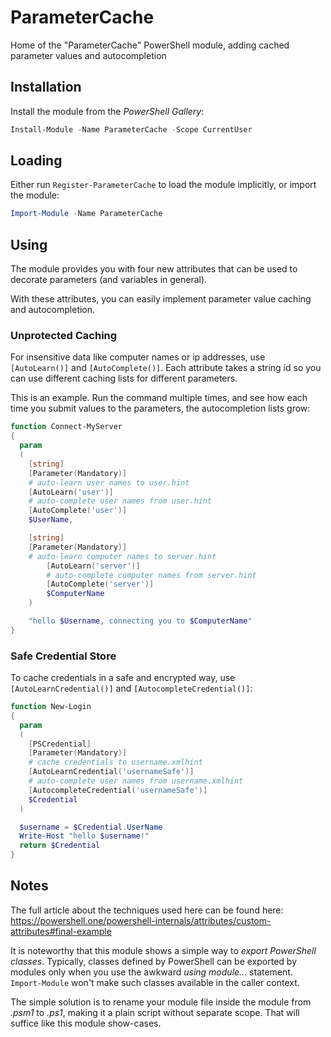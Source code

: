 # ParameterCache
Home of the "ParameterCache" PowerShell module, adding cached parameter values and autocompletion

## Installation

Install the module from the *PowerShell Gallery*:

```powershell
Install-Module -Name ParameterCache -Scope CurrentUser
```

## Loading

Either run `Register-ParameterCache` to load the module implicitly, or import the module:

```powershell
Import-Module -Name ParameterCache
```

## Using

The module provides you with four new attributes that can be used to decorate parameters (and variables in general).

With these attributes, you can easily implement parameter value caching and autocompletion.

### Unprotected Caching

For insensitive data like computer names or ip addresses, use `[AutoLearn()]` and `[AutoComplete()]`. Each attribute takes a string id so you can use different caching lists for different parameters.

This is an example. Run the command multiple times, and see how each time you submit values to the parameters, the autocompletion lists grow:

```powershell
function Connect-MyServer
{
  param
  (
    [string]
    [Parameter(Mandatory)]
    # auto-learn user names to user.hint
    [AutoLearn('user')]
    # auto-complete user names from user.hint
    [AutoComplete('user')]
    $UserName,

    [string]
    [Parameter(Mandatory)]
    # auto-learn computer names to server.hint
        [AutoLearn('server')]
        # auto-complete computer names from server.hint
        [AutoComplete('server')]
        $ComputerName
    )

    "hello $Username, connecting you to $ComputerName"
}
```

### Safe Credential Store

To cache credentials in a safe and encrypted way, use `[AutoLearnCredential()]` and `[AutocompleteCredential()]`:

```powershell
function New-Login
{
  param
  (
    [PSCredential]
    [Parameter(Mandatory)]
    # cache credentials to username.xmlhint
    [AutoLearnCredential('usernameSafe')]
    # auto-complete user names from username.xmlhint
    [AutocompleteCredential('usernameSafe')]
    $Credential
  )

  $username = $Credential.UserName
  Write-Host "hello $username!"
  return $Credential
}
```

## Notes

The full article about the techniques used here can be found here: https://powershell.one/powershell-internals/attributes/custom-attributes#final-example

It is noteworthy that this module shows a simple way to *export PowerShell classes*. Typically, classes defined by PowerShell can be exported by modules only when you use the awkward *using module...* statement. `Import-Module` won't make such classes available in the caller context.

The simple solution is to rename your module file inside the module from *.psm1*  to *.ps1*, making it a plain script without separate scope. That will suffice like this module show-cases.
